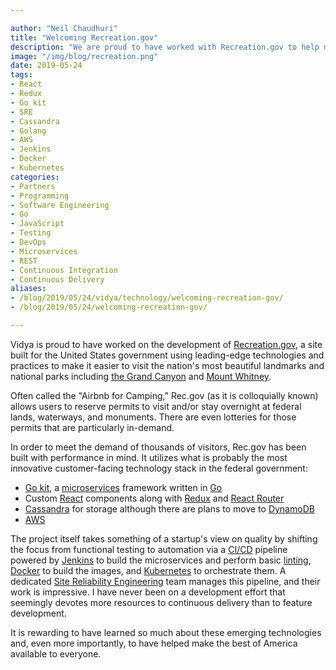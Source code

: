```yaml
---

author: "Neil Chaudhuri"
title: "Welcoming Recreation.gov"
description: "We are proud to have worked with Recreation.gov to help make our national treasures available to everyone."
image: "/img/blog/recreation.png"
date: 2019-05-24
tags:
- React
- Redux
- Go kit
- SRE
- Cassandra
- Golang
- AWS
- Jenkins
- Docker
- Kubernetes
categories: 
- Partners
- Programming
- Software Engineering
- Go
- JavaScript
- Testing
- DevOps
- Microservices
- REST
- Continuous Integration
- Continuous Delivery
aliases:
- /blog/2019/05/24/vidya/technology/welcoming-recreation-gov/
- /blog/2019/05/24/welcoming-recreation-gov/

---
```


Vidya is proud to have worked on the development of [Recreation.gov](https://www.recreation.gov/), a site built for the United
States government using leading-edge technologies and practices to make it easier to visit the nation's most 
beautiful landmarks and national parks including [the Grand Canyon](https://www.recreation.gov/camping/gateways/2733) and 
[Mount Whitney](https://www.recreation.gov/permits/233260). 

Often called the "Airbnb for Camping," Rec.gov (as it is colloquially known) allows users to reserve permits
to visit and/or stay overnight at federal lands, waterways, and monuments. There are even lotteries
for those permits that are particularly in-demand. 

In order to meet the demand of thousands of visitors, Rec.gov has been built with performance in mind. It utilizes what is probably
the most innovative customer-facing technology stack in the federal government: 

* [Go kit](/tags/go-kit), a [microservices](/categories/microservices) framework written in [Go](/categories/go)
* Custom [React](/tags/react) components along with [Redux](/tags/redux) and [React Router](https://reacttraining.com/react-router/)
* [Cassandra](/tags/cassandra) for storage although there are plans to move to [DynamoDB](https://aws.amazon.com/dynamodb/)
* [AWS](/tags/aws)

The project itself takes something of a startup's view on quality by shifting the focus from functional testing to automation via a 
[CI/CD](/categories/continuous-delivery) pipeline powered by [Jenkins](/tags/jenkins) to build the microservices
and perform basic [linting](https://github.com/golang/lint), [Docker](/tags/docker) to build the images, 
and [Kubernetes](/tags/kubernetes) to orchestrate them. A dedicated [Site Reliability Engineering](https://landing.google.com/sre/) team manages
this pipeline, and their work is impressive. I have never been on a development effort that seemingly devotes more resources to 
continuous delivery than to feature development.  
 
It is rewarding to have learned so much about these emerging technologies and, even more importantly, to have helped make
the best of America available to everyone.
